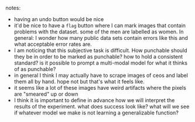 notes:
- having an undo button would be nice
- it'd be nice to have a `flag` button where I can mark images that contain problems with the dataset. some of the men are labelled as women. <musing>In general: I wonder how many public data sets contain errors like this and what acceptable error rates are.</musing>
- I am noticing that this subjective task is difficult. How punchable should they be in order to be marked as punchable? how to hold a consistent standard? is it possible to prompt a multi-modal model for what it thinks of as punchable?
- in general I think I may actually have to scrape images of ceos and label them all by hand. hope not but that's what it feels like.
- it seems like a lot of these images have weird artifacts where the pixels are "smeared" up or down 
- I think it is important to define in advance how we will interpret the results of the experiment. what does success look like? what will we see if whatever model we make is not learning a generalizable function?
